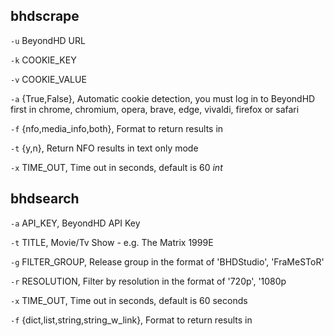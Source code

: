 ## bhdscrape

`-u` BeyondHD URL

`-k` COOKIE_KEY

`-v` COOKIE_VALUE

`-a` {True,False}, Automatic cookie detection, you must log in to BeyondHD first in chrome, chromium, opera, brave, edge, vivaldi, firefox or safari

`-f` {nfo,media_info,both}, Format to return results in
                    
`-t` {y,n}, Return NFO results in text only mode
                    
`-x` TIME_OUT, Time out in seconds, default is 60 *int*

## bhdsearch

`-a` API_KEY, BeyondHD API Key
                        
`-t` TITLE, Movie/Tv Show - e.g. The Matrix 1999E
                        
`-g` FILTER_GROUP, Release group in the format of 'BHDStudio', 'FraMeSToR'
                        
`-r` RESOLUTION, Filter by resolution in the format of '720p', '1080p

`-x` TIME_OUT, Time out in seconds, default is 60 seconds
                        
`-f` {dict,list,string,string_w_link}, Format to return results in
